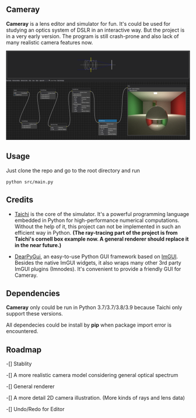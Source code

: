 Cameray
---

**Cameray** is a lens editor and simulator for fun. It's could be used for studying an optics system of DSLR in an interactive way. But the project is in a very early version. The program is still crash-prone and also lack of many realistic camera features now.


![](./feature.jpg)

Usage
---

Just clone the repo and go to the root directory and run

```shell
python src/main.py
```

Credits
---

- [Taichi][1] is the core of the simulator. It's a powerful programming language embedded in Python for high-performance numerical computations. Without the help of it, this project can not be implemented in such an efficient way in Python. **(The ray-tracing part of the project is from Taichi's cornell box example now. A general renderer should replace it in the near future.)**

- [DearPyGui][2], an easy-to-use Python GUI framework based on [ImGUI][3]. Besides the native ImGUI widgets, it also wraps many other 3rd party ImGUI plugins (Imnodes). It's convenient to provide a friendly GUI for Cameray.

Dependencies
---

**Cameray** only could be run in Python 3.7/3.7/3.8/3.9 because Taichi only support these versions.

All dependecies could be install by **pip** when package import error is encountered.

[1]: (https://github.com/taichi-dev/taichi)
[2]: (https://github.com/hoffstadt/DearPyGui)
[3]: (https://github.com/ocornut/imgui)


Roadmap
---

  -[] Stablity

  -[] A more realistic camera model considering general optical spectrum

  -[] General renderer

  -[] A more detail 2D camera illustration. (More kinds of rays and lens data)

  -[] Undo/Redo for Editor